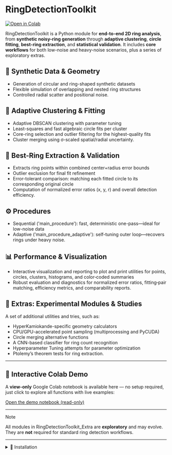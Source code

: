 # RingDetectionToolkit

[![Open in Colab](https://colab.research.google.com/assets/colab-badge.svg)](https://colab.research.google.com/drive/1454qnYQ4ZSxsiQox7dS8wo6We9gcrMfM?usp=sharing)

RingDetectionToolkit is a Python module for **end-to-end 2D ring analysis**, from **synthetic noisy-ring generation** through **adaptive clustering**, **circle fitting**, **best-ring extraction**, and **statistical validation**. It includes **core workflows** for both low-noise and heavy-noise scenarios, plus a series of exploratory extras.

## :triangular_ruler: Synthetic Data & Geometry 
- Generation of circular and ring-shaped synthetic datasets
- Flexible simulation of overlapping and nested ring structures
- Controlled radial scatter and positional noise.

## :bookmark_tabs: Adaptive Clustering & Fitting
- Adaptive DBSCAN clustering with parameter tuning
- Least-squares and fast algebraic circle fits per cluster 
- Core-ring selection and outlier filtering for the highest-quality fits  
- Cluster merging using σ-scaled spatial/radial uncertainty.

## :dart: Best-Ring Extraction & Validation
- Extracts ring points within combined center+radius error bounds  
- Outlier exclusion for final fit refinement  
- Error-tolerant comparison: matching each fitted circle to its corresponding original circle  
- Computation of normalized error ratios (x, y, r) and overall detection efficiency.

## :gear: Procedures
- Sequential ('main_procedure'): fast, deterministic one-pass—ideal for low-noise data  
- Adaptive ('main_procedure_adaptive'): self-tuning outer loop—recovers rings under heavy noise.

## :bar_chart: Performance & Visualization
- Interactive visualization and reporting to plot and print utilities for points, circles, clusters, histograms, and color‐coded summaries  
- Robust evaluation and diagnostics for normalized error ratios, fitting‐pair matching, efficiency metrics, and comparability reports.


## :rocket: Extras: Experimental Modules & Studies
A set of additional utilities and tries, such as:
- HyperKamiokande-specific geometry calculators
- CPU/GPU-accelerated point sampling (multiprocessing and PyCUDA)  
- Circle merging alternative functions
- A CNN-based classifier for ring count recognition
- Hyperparameter Tuning attempts for parameter optimization
- Ptolemy’s theorem tests for ring extraction.

---

## :notebook_with_decorative_cover: Interactive Colab Demo

A **view-only** Google Colab notebook is available here — no setup required, just click to explore all functions with live examples:

[Open the demo notebook (read-only)](https://colab.research.google.com/drive/1454qnYQ4ZSxsiQox7dS8wo6We9gcrMfM?usp=sharing)


---

> [!Note]
> All modules in RingDetectionToolkit_Extra are **exploratory** and may evolve. They are **not** required for standard ring detection workflows.

---
<details>
<summary>🔧 Installation</summary>

```bash
git clone https://github.com/AlessandroFiorentino/RingDetectionToolkit.git
cd RingDetectionToolkit
pip install -r requirements.txt
```

